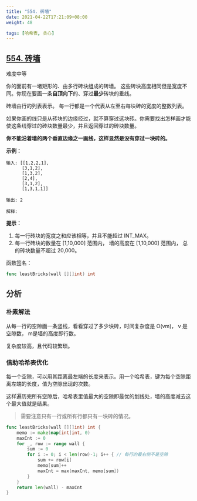```yaml
---
title: "554. 砖墙"
date: 2021-04-22T17:21:09+08:00
weight: 48

tags: [哈希表, 贪心]
---
```


## [554. 砖墙](https://leetcode-cn.com/problems/brick-wall/)

难度中等

你的面前有一堵矩形的、由多行砖块组成的砖墙。 这些砖块高度相同但是宽度不同。你现在要画一条**自顶向下**的、穿过**最少**砖块的垂线。

砖墙由行的列表表示。 每一行都是一个代表从左至右每块砖的宽度的整数列表。

如果你画的线只是从砖块的边缘经过，就不算穿过这块砖。你需要找出怎样画才能使这条线穿过的砖块数量最少，并且返回穿过的砖块数量。

**你不能沿着墙的两个垂直边缘之一画线，这样显然是没有穿过一块砖的。**

**示例：**

```
输入: [[1,2,2,1],
      [3,1,2],
      [1,3,2],
      [2,4],
      [3,1,2],
      [1,3,1,1]]

输出: 2

解释: 
```

**提示：**

1. 每一行砖块的宽度之和应该相等，并且不能超过 INT_MAX。
2. 每一行砖块的数量在 [1,10,000] 范围内， 墙的高度在 [1,10,000] 范围内， 总的砖块数量不超过 20,000。

函数签名：

```go
func leastBricks(wall [][]int) int
```

## 分析

### 朴素解法

从每一行的空隙画一条竖线，看看穿过了多少块砖，时间复杂度是 O(vm)， v 是空隙数， m是墙的高度即行数。

复杂度较高，且代码较繁琐。

### 借助哈希表优化

每一个空隙，可以用其距离最左端的长度来表示。用一个哈希表，键为每个空隙距离左端的长度，值为空隙出现的次数。

这样遍历完所有空隙后，哈希表里值最大的空隙即最优的划线处，墙的高度减去这个最大值就是结果。

> 需要注意只有一行或所有行都只有一块砖的情况。

```go
func leastBricks(wall [][]int) int {
	memo := make(map[int]int, 0)
	maxCnt := 0
	for _, row := range wall {
		sum := 0
		for i := 0; i < len(row)-1; i++ { // 每行的最右侧不是空隙
			sum += row[i]
			memo[sum]++
			maxCnt = max(maxCnt, memo[sum])
		}
	}
	return len(wall) - maxCnt
}
```